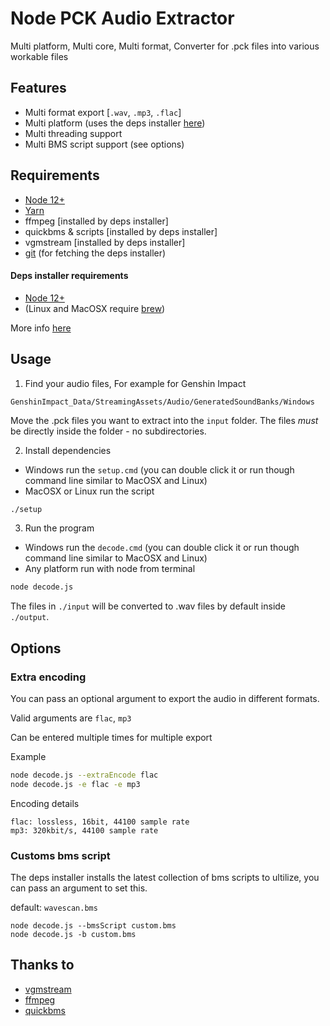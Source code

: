 # Node PCK Audio Extractor

Multi platform, Multi core, Multi format, Converter for .pck files into various workable files

## Features

- Multi format export [`.wav`, `.mp3`, `.flac`]
- Multi platform (uses the deps installer [here](https://github.com/yoroshikun/node-pck-audio-extractor-deps-installer))
- Multi threading support
- Multi BMS script support (see options)

## Requirements

- [Node 12+](https://nodejs.org/en/)
- [Yarn](https://classic.yarnpkg.com/en/docs/install)
- ffmpeg [installed by deps installer]
- quickbms & scripts [installed by deps installer]
- vgmstream [installed by deps installer]
- [git](https://git-scm.com/downloads) (for fetching the deps installer)

#### Deps installer requirements

- [Node 12+](https://nodejs.org/en/)
- (Linux and MacOSX require [brew](https://brew.sh/))

More info [here](https://github.com/yoroshikun/node-pck-audio-extractor-deps-installer)

## Usage

1. Find your audio files, For example for Genshin Impact

```
GenshinImpact_Data/StreamingAssets/Audio/GeneratedSoundBanks/Windows
```

Move the .pck files you want to extract into the `input` folder. The files _must_ be directly inside the folder - no subdirectories.

2. Install dependencies

- Windows run the `setup.cmd` (you can double click it or run though command line similar to MacOSX and Linux)
- MacOSX or Linux run the script

```bash
./setup
```

3. Run the program

- Windows run the `decode.cmd` (you can double click it or run though command line similar to MacOSX and Linux)
- Any platform run with node from terminal

```bash
node decode.js
```

The files in `./input` will be converted to .wav files by default inside `./output`.

## Options

### Extra encoding

You can pass an optional argument to export the audio in different formats.

Valid arguments are `flac`, `mp3`

Can be entered multiple times for multiple export

Example

```bash
node decode.js --extraEncode flac
node decode.js -e flac -e mp3
```

Encoding details

```
flac: lossless, 16bit, 44100 sample rate
mp3: 320kbit/s, 44100 sample rate
```

### Customs bms script

The deps installer installs the latest collection of bms scripts to ultilize, you can pass an argument to set this.

default: `wavescan.bms`

```
node decode.js --bmsScript custom.bms
node decode.js -b custom.bms
```

## Thanks to

- [vgmstream](https://github.com/losnoco/vgmstream)
- [ffmpeg](https://ffmpeg.org/)
- [quickbms](https://aluigi.altervista.org/quickbms.htm)
